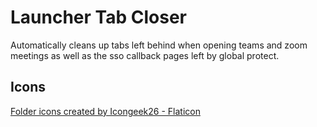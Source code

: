 # Launcher Tab Closer

Automatically cleans up tabs left behind when opening teams and zoom meetings as well as the sso callback pages left by global protect.

## Icons

[Folder icons created by Icongeek26 - Flaticon](https://www.flaticon.com/free-icons/folder)